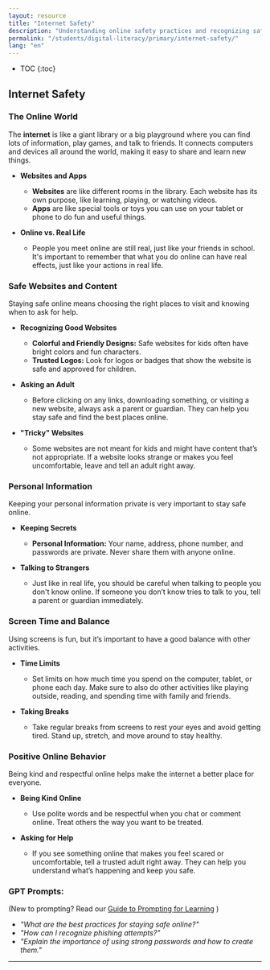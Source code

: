 ```yaml
---
layout: resource
title: "Internet Safety"
description: "Understanding online safety practices and recognizing safe websites to ensure a secure online experience."
permalink: "/students/digital-literacy/primary/internet-safety/"
lang: "en"
---
```


* TOC
{:toc}

## Internet Safety

### The Online World

The **internet** is like a giant library or a big playground where you can find lots of information, play games, and talk to friends. It connects computers and devices all around the world, making it easy to share and learn new things.

- **Websites and Apps**
  - **Websites** are like different rooms in the library. Each website has its own purpose, like learning, playing, or watching videos.
  - **Apps** are like special tools or toys you can use on your tablet or phone to do fun and useful things.

- **Online vs. Real Life**
  - People you meet online are still real, just like your friends in school. It's important to remember that what you do online can have real effects, just like your actions in real life.

### Safe Websites and Content

Staying safe online means choosing the right places to visit and knowing when to ask for help.

- **Recognizing Good Websites**
  - **Colorful and Friendly Designs:** Safe websites for kids often have bright colors and fun characters.
  - **Trusted Logos:** Look for logos or badges that show the website is safe and approved for children.

- **Asking an Adult**
  - Before clicking on any links, downloading something, or visiting a new website, always ask a parent or guardian. They can help you stay safe and find the best places online.

- **"Tricky" Websites**
  - Some websites are not meant for kids and might have content that’s not appropriate. If a website looks strange or makes you feel uncomfortable, leave and tell an adult right away.

### Personal Information

Keeping your personal information private is very important to stay safe online.

- **Keeping Secrets**
  - **Personal Information:** Your name, address, phone number, and passwords are private. Never share them with anyone online.
  
- **Talking to Strangers**
  - Just like in real life, you should be careful when talking to people you don't know online. If someone you don’t know tries to talk to you, tell a parent or guardian immediately.

### Screen Time and Balance

Using screens is fun, but it’s important to have a good balance with other activities.

- **Time Limits**
  - Set limits on how much time you spend on the computer, tablet, or phone each day. Make sure to also do other activities like playing outside, reading, and spending time with family and friends.

- **Taking Breaks**
  - Take regular breaks from screens to rest your eyes and avoid getting tired. Stand up, stretch, and move around to stay healthy.

### Positive Online Behavior

Being kind and respectful online helps make the internet a better place for everyone.

- **Being Kind Online**
  - Use polite words and be respectful when you chat or comment online. Treat others the way you want to be treated.

- **Asking for Help**
  - If you see something online that makes you feel scared or uncomfortable, tell a trusted adult right away. They can help you understand what’s happening and keep you safe.

### GPT Prompts:

(New to prompting? Read our [Guide to Prompting for Learning](../../../ai-aptitude/guide-to-prompting-for-learning/) ) 

- *"What are the best practices for staying safe online?"*
- *"How can I recognize phishing attempts?"*
- *"Explain the importance of using strong passwords and how to create them."*

---

